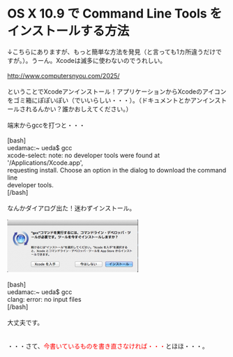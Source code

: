 # OS X 10.9 で Command Line Tools をインストールする方法
↓こちらにありますが、もっと簡単な方法を発見（と言っても1カ所違うだけですが。）。うーん。Xcodeは滅多に使わないのでうれしい。<br />
<br />
<a href="http://www.computersnyou.com/2025/" target="_blank">http://www.computersnyou.com/2025/</a><br />
<br />
ということでXcodeアンインストール！アプリケーションからXcodeのアイコンをゴミ箱にぽぽいぽい（でいいらしい・・・）。（ドキュメントとかアンインストールされるんかい？誰かおしえてください。）<br />
<br />
端末からgccを打つと・・・<br />
<br />
[bash]<br />
uedamac:~ ueda$ gcc<br />
xcode-select: note: no developer tools were found at '/Applications/Xcode.app', <br />
requesting install. Choose an option in the dialog to download the command line <br />
developer tools.<br />
[/bash]<br />
<br />
なんかダイアログ出た！迷わずインストール。<br />
<br />
<a href="スクリーンショット-2013-10-27-12.16.18.png"><img src="スクリーンショット-2013-10-27-12.16.18-300x120.png" alt="スクリーンショット 2013-10-27 12.16.18" width="300" height="120" class="aligncenter size-medium wp-image-1372" /></a><br />
<br />
[bash]<br />
uedamac:~ ueda$ gcc<br />
clang: error: no input files<br />
[/bash]<br />
<br />
大丈夫です。<br />
<br />
<br />
・・・さて、<span style="color:red">今書いているものを書き直さなければ・・・</span>とほほ・・・。

